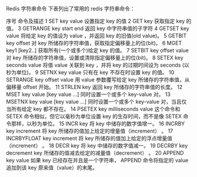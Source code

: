 Redis 字符串命令
下表列出了常用的 redis 字符串命令：

序号	命令及描述
1	SET key value 
设置指定 key 的值
2	GET key 
获取指定 key 的值。
3	GETRANGE key start end 
返回 key 中字符串值的子字符
4	GETSET key value
将给定 key 的值设为 value ，并返回 key 的旧值(old value)。
5	GETBIT key offset
对 key 所储存的字符串值，获取指定偏移量上的位(bit)。
6	MGET key1 [key2..]
获取所有(一个或多个)给定 key 的值。
7	SETBIT key offset value
对 key 所储存的字符串值，设置或清除指定偏移量上的位(bit)。
8	SETEX key seconds value
将值 value 关联到 key ，并将 key 的过期时间设为 seconds (以秒为单位)。
9	SETNX key value
只有在 key 不存在时设置 key 的值。
10	SETRANGE key offset value
用 value 参数覆写给定 key 所储存的字符串值，从偏移量 offset 开始。
11	STRLEN key
返回 key 所储存的字符串值的长度。
12	MSET key value [key value ...]
同时设置一个或多个 key-value 对。
13	MSETNX key value [key value ...] 
同时设置一个或多个 key-value 对，当且仅当所有给定 key 都不存在。
14	PSETEX key milliseconds value
这个命令和 SETEX 命令相似，但它以毫秒为单位设置 key 的生存时间，而不是像 SETEX 命令那样，以秒为单位。
15	INCR key
将 key 中储存的数字值增一。
16	INCRBY key increment
将 key 所储存的值加上给定的增量值（increment） 。
17	INCRBYFLOAT key increment
将 key 所储存的值加上给定的浮点增量值（increment） 。
18	DECR key
将 key 中储存的数字值减一。
19	DECRBY key decrement
key 所储存的值减去给定的减量值（decrement） 。
20	APPEND key value
如果 key 已经存在并且是一个字符串， APPEND 命令将指定的 value 追加到该 key 原来值（value）的末尾。